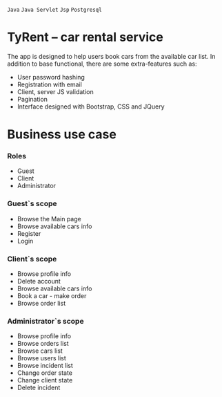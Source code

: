 <p>
  <code>Java</code>
  <code>Java Servlet</code>
  <code>Jsp</code>
  <code>Postgresql</code>
</p>

# TyRent – car rental service
The app is designed to help users book cars from the available car list. In addition to base functional, there are some extra-features such as:
<ul>
<li>User password hashing</li>
<li>Registration with email</li>
<li>Client, server JS validation</li>
<li>Pagination</li>
<li>Interface designed with Bootstrap, CSS and JQuery</li>
</ul>

# Business use case

<h3>Roles</h3>
<ul>
<li>Guest</li>
<li>Client</li>
<li>Administrator</li>
</ul>

<h3>Guest`s scope</h3>
<ul>
<li>Browse the Main page</li>
<li>Browse available cars info</li>
<li>Register</li>
<li>Login</li>
</ul>

<h3>Client`s scope</h3>
<ul>
<li>Browse profile info</li>
<li>Delete account</li>
<li>Browse available cars info</li>
<li>Book a car - make order</li>
<li>Browse order list</li>
</ul>

<h3>Administrator`s scope</h3>
<ul>
<li>Browse profile info</li>
<li>Browse orders list</li>
<li>Browse cars list</li>
<li>Browse users list</li>
<li>Browse incident list</li>
<li>Change order state</li>
<li>Change client state</li>
<li>Delete incident</li>  
</ul>

